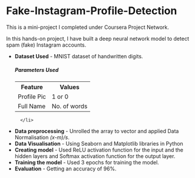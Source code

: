 # Fake-Instagram-Profile-Detection

This is a mini-project I completed under Coursera Project Network. 

In this hands-on project, I have built a deep neural network model to detect spam (fake) Instagram accounts.

<ul>
  <li><b>Dataset Used</b> - MNIST dataset of handwritten digits. <br>
    <h5>Parameters Used</h5>
    <table>
      <tr><th>Feature</th><th>Values</th></tr>
      <tr><td>Profile Pic</td><td>1 or 0</td></tr>
      <tr><td>Full Name</td><td>No. of words</td></tr>
    </table>
      
      </li>
  <li><b> Data preprocessing</b> - Unrolled the array to vector and applied Data Normalisation <i>(x-m)/s</i>.</li>
  <li><b>Data Visualisation</b> - Using Seaborn and Matplotlib libraries in Python
  <li><b>Creating model</b> - Used ReLU activation function for the input and the hidden layers and Softmax activation function for the output layer.</li>
  <li><b>Training the model</b> - Used 3 epochs for training the model.</li>
  <li><b>Evaluation</b> - Getting an accuracy of 96%.</li>


